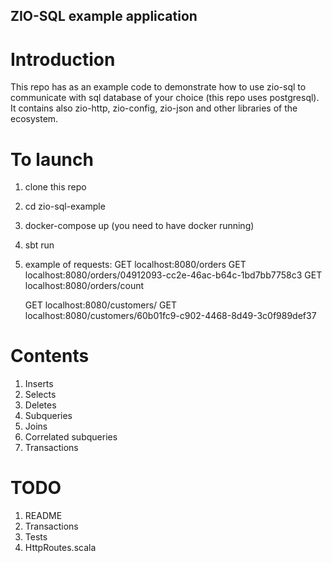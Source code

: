 ## ZIO-SQL example application

# Introduction
This repo has as an example code to demonstrate how to use zio-sql to communicate with sql database of your choice (this repo uses postgresql). It contains also zio-http, zio-config, zio-json and other libraries of the ecosystem.

# To launch
1. clone this repo
2. cd zio-sql-example
3. docker-compose up (you need to have docker running)
4. sbt run
5. example of requests:
    GET localhost:8080/orders
    GET localhost:8080/orders/04912093-cc2e-46ac-b64c-1bd7bb7758c3
    GET localhost:8080/orders/count
    
    GET localhost:8080/customers/
    GET localhost:8080/customers/60b01fc9-c902-4468-8d49-3c0f989def37

# Contents
1. Inserts
2. Selects
3. Deletes
4. Subqueries
5. Joins
6. Correlated subqueries
7. Transactions

# TODO
1. README
2. Transactions
3. Tests
4. HttpRoutes.scala